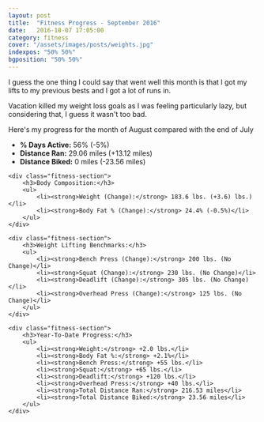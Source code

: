 ```yaml
---
layout: post
title:  "Fitness Progress - September 2016"
date:   2016-10-07 17:05:00
category: fitness
cover: "/assets/images/posts/weights.jpg"
indexpos: "50% 50%"
bgposition: "50% 50%"
---
```


I guess the one thing I could say that went well this month is that I got my lifts to my previous bests and I got a lot of runs in. 

Vacation killed my weight loss goals as I was feeling particularly lazy, but considering that, I guess it wasn't too bad.

Here's my progress for the month of August compared with the end of July

<div class="fitness-progress">
    <div class="fitness-section">
        <ul>
            <li><strong>% Days Active:</strong> 56% (-5%)</li>
            <li><strong>Distance Ran:</strong> 29.06 miles (+13.12 miles)</li>
            <li><strong>Distance Biked:</strong> 0 miles (-23.56 miles)</li>
        </ul>
    </div>

    <div class="fitness-section">
        <h3>Body Composition:</h3>
        <ul>
            <li><strong>Weight (Change):</strong> 183.6 lbs. (+3.6) lbs.)</li>
            <li><strong>Body Fat % (Change):</strong> 24.4% (-0.5%)</li>
        </ul>
    </div>

    <div class="fitness-section">
        <h3>Weight Lifting Benchmarks:</h3>
        <ul>
            <li><strong>Bench Press (Change):</strong> 200 lbs. (No Change)</li>
            <li><strong>Squat (Change):</strong> 230 lbs. (No Change)</li>
            <li><strong>Deadlift (Change):</strong> 305 lbs. (No Change)</li>
            <li><strong>Overhead Press (Change):</strong> 125 lbs. (No Change)</li>
        </ul>
    </div>

    <div class="fitness-section">
        <h3>Year-To-Date Progress:</h3>
        <ul>
            <li><strong>Weight:</strong> +2.0 lbs.</li>
            <li><strong>Body Fat %:</strong> +2.1%</li>
            <li><strong>Bench Press:</strong> +55 lbs.</li>
            <li><strong>Squat:</strong> +65 lbs.</li>
            <li><strong>Deadlift:</strong> +120 lbs.</li>
            <li><strong>Overhead Press:</strong> +40 lbs.</li>
            <li><strong>Total Distance Ran:</strong> 216.53 miles</li>
            <li><strong>Total Distance Biked:</strong> 23.56 miles</li>
        </ul>
    </div>
</div>